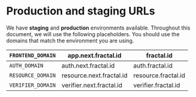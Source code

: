 # Production and staging URLs

We have **staging** and **production** environments available. Throughout this document, we will use the following placeholders. You should use the domains that match the environment you are using.

| `FRONTEND_DOMAIN` | app.next.fractal.id      | fractal.id          |
| ----------------- | ------------------------ | ------------------- |
| `AUTH_DOMAIN`     | auth.next.fractal.id     | auth.fractal.id     |
| `RESOURCE_DOMAIN` | resource.next.fractal.id | resource.fractal.id |
| `VERIFIER_DOMAIN` | verifier.next.fractal.id | verifier.fractal.id |
